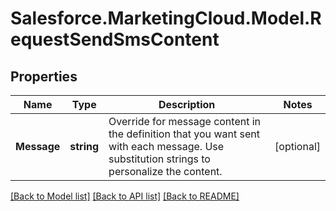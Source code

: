 # Salesforce.MarketingCloud.Model.RequestSendSmsContent
## Properties

Name | Type | Description | Notes
------------ | ------------- | ------------- | -------------
**Message** | **string** | Override for message content in the definition that you want sent with each message. Use substitution strings to personalize the content. | [optional] 

[[Back to Model list]](../README.md#documentation-for-models) [[Back to API list]](../README.md#documentation-for-api-endpoints) [[Back to README]](../README.md)

